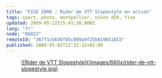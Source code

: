 ```yaml
---
title: "FISE 2008 : Rider de VTT Slopestyle en action"
tags: sport, photo, montpellier, nikon d50, fise
updated: 2009-05-22T15:41:30.000Z
lang: "fr"
node: "66822"
remoteId: "367f1cb636f85c009a9f25b819651015"
published: 2008-05-02T22:32:12+02:00
---
```

<figure class="object-center"><a href="/images/rider-de-vtt-slopestyle.jpg">![Rider de VTT Slopestyle](/images/660x/rider-de-vtt-slopestyle.jpg)
</a></figure>

